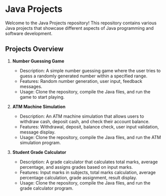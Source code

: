 # Java Projects

Welcome to the Java Projects repository! This repository contains various Java projects that showcase different aspects of Java programming and software development.

## Projects Overview

1. **Number Guessing Game**
   - Description: A simple number guessing game where the user tries to guess a randomly generated number within a specified range.
   - Features: Random number generation, user input, feedback messages.
   - Usage: Clone the repository, compile the Java files, and run the game to start playing.

2. **ATM Machine Simulation**
   - Description: An ATM machine simulation that allows users to withdraw cash, deposit cash, and check their account balance.
   - Features: Withdrawal, deposit, balance check, user input validation, message display.
   - Usage: Clone the repository, compile the Java files, and run the ATM simulation program.

3. **Student Grade Calculator**
   - Description: A grade calculator that calculates total marks, average percentage, and assigns grades based on input marks.
   - Features: Input marks in subjects, total marks calculation, average percentage calculation, grade assignment, result display.
   - Usage: Clone the repository, compile the Java files, and run the grade calculator program.
